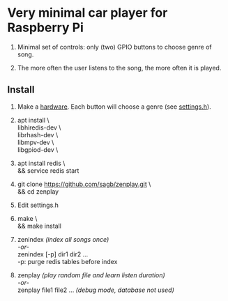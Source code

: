 
# Very minimal car player for Raspberry Pi

1. Minimal set of controls: only (two) GPIO buttons to choose genre of song.

2. The more often the user listens to the song, the more often it is played.


## Install

1. Make a [hardware](zenplay.kicad/export.pdf). Each button will choose a genre (see [settings.h](settings.h)).

2. apt install \  
  libhiredis-dev \  
  librhash-dev \  
  libmpv-dev \  
  libgpiod-dev \  

3. apt install redis \  
  && service redis start  

4. git clone https://github.com/sagb/zenplay.git \  
  && cd zenplay  

5. Edit settings.h

6. make \  
  && make install  

7. zenindex  _(index all songs once)_  
   _-or-_  
   zenindex [-p] dir1 dir2 ...  
   -p: purge redis tables before index

8. zenplay _(play random file and learn listen duration)_  
   _-or-_  
   zenplay file1 file2 ... _(debug mode, database not used)_

